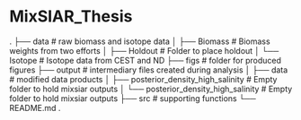 # MixSIAR_Thesis

.
├── data                                  # raw biomass and isotope data
│   ├── Biomass                           # Biomass weights from two efforts
│   ├── Holdout                           # Folder to place holdout
│   └── Isotope                           # Isotope data from CEST and ND
├── figs                                  # folder for produced figures
├── output                                # intermediary files created during analysis
│   ├── data                              # modified data products
│   ├── posterior_density_high_salinity   # Empty folder to hold mixsiar outputs 
│   └── posterior_density_high_salinity   # Empty folder to hold mixsiar outputs 
├── src                                   # supporting functions
└── README.md
.
